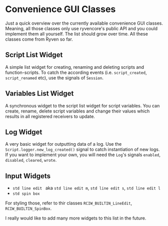 # Convenience GUI Classes

Just a quick overview over the currently available convenience GUI classes. Meaning, all those classes only use ryvencore's public API and you could implement them all yourself. The list should grow over time. All these classes come from Ryven so far.

## Script List Widget

A simple list widget for creating, renaming and deleting scripts and function-scripts. To catch the according events (i.e. `script_created`, `script_renamed` etc), use the signals of `Session`.

## Variables List Widget

A synchronous widget to the script list widget for script variables. You can create, rename, delete script variables and change their values which results in all registered receivers to update.

## Log Widget

A very basic widget for outputting data of a log. Use the `Script.logger.new_log_created()` signal to catch instantiation of new logs. If you want to implement your own, you will need the `Log`'s signals `enabled`, `disabled`, `cleared`, `wrote`.

## Input Widgets

- `std line edit ` aka `std line edit m`, `std line edit s`, `std line edit l`
- `std spin box`

For styling those, refer to thir classes `RCIW_BUILTIN_LineEdit`, `RCIW_BUILTIN_SpinBox`.

I really would like to add many more widgets to this list in the future.